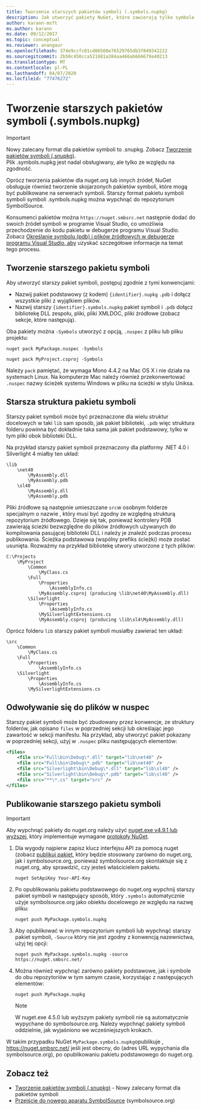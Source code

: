 ```yaml
---
title: Tworzenie starszych pakietów symboli (.symbols.nupkg)
description: Jak utworzyć pakiety NuGet, które zawierają tylko symbole do obsługi debugowania innych pakietów NuGet w programie Visual Studio.
author: karann-msft
ms.author: karann
ms.date: 09/12/2017
ms.topic: conceptual
ms.reviewer: anangaur
ms.openlocfilehash: 374e9ccfc01cd06508e76529765db3f849342222
ms.sourcegitcommit: 2b50c450cca521681a384aa466ab666679a40213
ms.translationtype: MT
ms.contentlocale: pl-PL
ms.lasthandoff: 04/07/2020
ms.locfileid: "77476272"
---
```

# <a name="creating-legacy-symbol-packages-symbolsnupkg"></a>Tworzenie starszych pakietów symboli (.symbols.nupkg)

> [!Important]
> Nowy zalecany format dla pakietów symboli to .snupkg. Zobacz [Tworzenie pakietów symboli (.snupkg)](Symbol-Packages-snupkg.md). </br>
> Plik .symbols.nupkg jest nadal obsługiwany, ale tylko ze względu na zgodność.

Oprócz tworzenia pakietów dla nuget.org lub innych źródeł, NuGet obsługuje również tworzenie skojarzonych pakietów symboli, które mogą być publikowane na serwerach symboli. Starszy format pakietu symboli symboli symboli .symbols.nupkg można wypchnąć do repozytorium SymbolSource.

Konsumenci pakietów można `https://nuget.smbsrc.net` następnie dodać do swoich źródeł symboli w programie Visual Studio, co umożliwia przechodzenie do kodu pakietu w debugerze programu Visual Studio. Zobacz [Określanie symbolu (pdb) i plików źródłowych w debugerze programu Visual Studio, aby](/visualstudio/debugger/specify-symbol-dot-pdb-and-source-files-in-the-visual-studio-debugger) uzyskać szczegółowe informacje na temat tego procesu.

## <a name="creating-a-legacy-symbol-package"></a>Tworzenie starszego pakietu symboli

Aby utworzyć starszy pakiet symboli, postępuj zgodnie z tymi konwencjami:

- Nazwij pakiet podstawowy (z kodem) `{identifier}.nupkg` `.pdb` i dołącz wszystkie pliki z wyjątkiem plików.
- Nazwij starszy `{identifier}.symbols.nupkg` pakiet symboli i `.pdb` dołącz bibliotekę DLL zespołu, pliki, pliki XMLDOC, pliki źródłowe (zobacz sekcje, które następują).

Oba pakiety można `-Symbols` utworzyć z opcją, `.nuspec` z pliku lub pliku projektu:

```cli
nuget pack MyPackage.nuspec -Symbols

nuget pack MyProject.csproj -Symbols
```

Należy `pack` pamiętać, że wymaga Mono 4.4.2 na Mac OS X i nie działa na systemach Linux. Na komputerze Mac należy również przekonwertować `.nuspec` nazwy ścieżek systemu Windows w pliku na ścieżki w stylu Uniksa.

## <a name="legacy-symbol-package-structure"></a>Starsza struktura pakietu symboli

Starszy pakiet symboli może być przeznaczone dla wielu struktur docelowych w taki `lib` sam sposób, jak pakiet biblioteki, `.pdb` więc struktura folderu powinna być dokładnie taka sama jak pakiet podstawowy, tylko w tym pliki obok biblioteki DLL.

Na przykład starszy pakiet symboli przeznaczony dla platformy .NET 4.0 i Silverlight 4 miałby ten układ:

    \lib
        \net40
            \MyAssembly.dll
            \MyAssembly.pdb
        \sl40
            \MyAssembly.dll
            \MyAssembly.pdb

Pliki źródłowe są następnie umieszczane `src`w osobnym folderze specjalnym o nazwie , który musi być zgodny ze względną strukturą repozytorium źródłowego. Dzieje się tak, ponieważ kontrolery PDB zawierają ścieżki bezwzględne do plików źródłowych używanych do kompilowania pasującej biblioteki DLL i należy je znaleźć podczas procesu publikowania. Ścieżka podstawowa (wspólny prefiks ścieżki) może zostać usunięta. Rozważmy na przykład bibliotekę utwory utworzone z tych plików:

    C:\Projects
        \MyProject
            \Common
                \MyClass.cs
            \Full
                \Properties
                    \AssemblyInfo.cs
                \MyAssembly.csproj (producing \lib\net40\MyAssembly.dll)
            \Silverlight
                \Properties
                    \AssemblyInfo.cs
                \MySilverlightExtensions.cs
                \MyAssembly.csproj (producing \lib\sl4\MyAssembly.dll)

Oprócz folderu `lib` starszy pakiet symboli musiałby zawierać ten układ:

    \src
        \Common
            \MyClass.cs
        \Full
            \Properties
                \AssemblyInfo.cs
        \Silverlight
            \Properties
                \AssemblyInfo.cs
            \MySilverlightExtensions.cs

## <a name="referring-to-files-in-the-nuspec"></a>Odwoływanie się do plików w nuspec

Starszy pakiet symboli może być zbudowany przez konwencje, ze struktury folderów, jak opisano `files` w poprzedniej sekcji lub określając jego zawartość w sekcji manifestu. Na przykład, aby utworzyć pakiet pokazany w poprzedniej sekcji, użyj w `.nuspec` pliku następujących elementów:

```xml
<files>
    <file src="Full\bin\Debug\*.dll" target="lib\net40" />
    <file src="Full\bin\Debug\*.pdb" target="lib\net40" />
    <file src="Silverlight\bin\Debug\*.dll" target="lib\sl40" />
    <file src="Silverlight\bin\Debug\*.pdb" target="lib\sl40" />
    <file src="**\*.cs" target="src" />
</files>
```

## <a name="publishing-a-legacy-symbol-package"></a>Publikowanie starszego pakietu symboli

> [!Important]
> Aby wypchnąć pakiety do nuget.org należy użyć [nuget.exe v4.9.1 lub wyższej](https://www.nuget.org/downloads), który implementuje wymagane [protokoły NuGet](../api/nuget-protocols.md).

1. Dla wygody najpierw zapisz klucz interfejsu API za pomocą nuget (zobacz [publikuj pakiet](../nuget-org/publish-a-package.md), który będzie stosowany zarówno do nuget.org, jak i symbolsource.org, ponieważ symbolsource.org skontaktuje się z nuget.org, aby sprawdzić, czy jesteś właścicielem pakietu.

    ```cli
    nuget SetApiKey Your-API-Key
    ```

2. Po opublikowaniu pakietu podstawowego do nuget.org wypchnij starszy pakiet symboli w następujący sposób, który `.symbols` automatycznie użyje symbolsource.org jako obiektu docelowego ze względu na nazwę pliku:

    ```cli
    nuget push MyPackage.symbols.nupkg
    ```

3. Aby opublikować w innym repozytorium symboli lub wypchnąć starszy pakiet symboli, `-Source` który nie jest zgodny z konwencją nazewnictwa, użyj tej opcji:

    ```cli
    nuget push MyPackage.symbols.nupkg -source https://nuget.smbsrc.net/
    ```

4. Można również wypchnąć zarówno pakiety podstawowe, jak i symbole do obu repozytoriów w tym samym czasie, korzystając z następujących elementów:

    ```cli
    nuget push MyPackage.nupkg
    ```

   > [!Note]
   > W nuget.exe 4.5.0 lub wyższym pakiety symboli nie są automatycznie wypychane do symbolsource.org. Należy wypchnąć pakiety symboli oddzielnie, jak wyjaśniono we wcześniejszych krokach.
   
W takim przypadku NuGet `MyPackage.symbols.nupkg`opublikuje , https://nuget.smbsrc.net/ jeśli jest obecny, do (adres URL wypychania dla symbolsource.org), po opublikowaniu pakietu podstawowego do nuget.org.

## <a name="see-also"></a>Zobacz też

* [Tworzenie pakietów symboli (.snupkg)](Symbol-Packages-snupkg.md) - Nowy zalecany format dla pakietów symboli
* [Przejście do nowego aparatu SymbolSource](https://tripleemcoder.com/2015/10/04/moving-to-the-new-symbolsource-engine/) (symbolsource.org)
